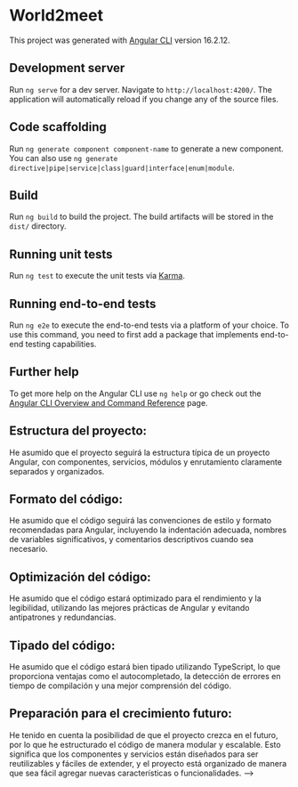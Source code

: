 # World2meet

This project was generated with [Angular CLI](https://github.com/angular/angular-cli) version 16.2.12.

## Development server

Run `ng serve` for a dev server. Navigate to `http://localhost:4200/`. The application will automatically reload if you change any of the source files.

## Code scaffolding

Run `ng generate component component-name` to generate a new component. You can also use `ng generate directive|pipe|service|class|guard|interface|enum|module`.

## Build

Run `ng build` to build the project. The build artifacts will be stored in the `dist/` directory.

## Running unit tests

Run `ng test` to execute the unit tests via [Karma](https://karma-runner.github.io).

## Running end-to-end tests

Run `ng e2e` to execute the end-to-end tests via a platform of your choice. To use this command, you need to first add a package that implements end-to-end testing capabilities.

## Further help

To get more help on the Angular CLI use `ng help` or go check out the [Angular CLI Overview and Command Reference](https://angular.io/cli) page.


## Estructura del proyecto: 

He asumido que el proyecto seguirá la estructura típica de un proyecto Angular, con componentes, servicios, módulos y enrutamiento claramente separados y organizados.

## Formato del código: 

He asumido que el código seguirá las convenciones de estilo y formato recomendadas para Angular, incluyendo la indentación adecuada, nombres de variables significativos, y comentarios descriptivos cuando sea necesario.

## Optimización del código: 

He asumido que el código estará optimizado para el rendimiento y la legibilidad, utilizando las mejores prácticas de Angular y evitando antipatrones y redundancias.

## Tipado del código: 

He asumido que el código estará bien tipado utilizando TypeScript, lo que proporciona ventajas como el autocompletado, la detección de errores en tiempo de compilación y una mejor comprensión del código.

## Preparación para el crecimiento futuro: 

He tenido en cuenta la posibilidad de que el proyecto crezca en el futuro, por lo que he estructurado el código de manera modular y escalable. Esto significa que los componentes y servicios están diseñados para ser reutilizables y fáciles de extender, y el proyecto está organizado de manera que sea fácil agregar nuevas características o funcionalidades. -->